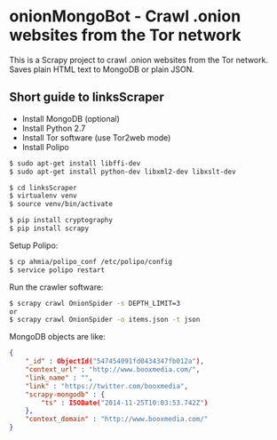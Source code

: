 onionMongoBot - Crawl .onion websites from the Tor network
==========================================================

This is a Scrapy project to crawl .onion websites from the Tor network. Saves plain HTML text to MongoDB or plain JSON.

Short guide to linksScraper
---------------------------

- Install MongoDB (optional)
- Install Python 2.7
- Install Tor software (use Tor2web mode)
- Install Polipo

```sh
$ sudo apt-get install libffi-dev
$ sudo apt-get install python-dev libxml2-dev libxslt-dev

$ cd linksScraper
$ virtualenv venv
$ source venv/bin/activate

$ pip install cryptography
$ pip install scrapy
```

Setup Polipo:

```sh
$ cp ahmia/polipo_conf /etc/polipo/config
$ service polipo restart
```

Run the crawler software:

```sh
$ scrapy crawl OnionSpider -s DEPTH_LIMIT=3
or
$ scrapy crawl OnionSpider -o items.json -t json
```

MongoDB objects are like:

```json
{
    "_id" : ObjectId("547454091fd0434347fb012a"),
    "context_url" : "http://www.booxmedia.com/",
    "link_name" : "",
    "link" : "https://twitter.com/booxmedia",
    "scrapy-mongodb" : {
        "ts" : ISODate("2014-11-25T10:03:53.742Z")
    },
    "context_domain" : "http://www.booxmedia.com/"
}
```
